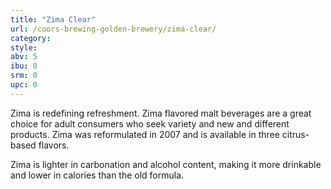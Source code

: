 ```yaml
---
title: "Zima Clear"
url: /coors-brewing-golden-brewery/zima-clear/
category: 
style: 
abv: 5
ibu: 0
srm: 0
upc: 0
---
```

Zima is redefining refreshment. Zima flavored malt beverages are a great choice for adult consumers who seek variety and new and different products. Zima was reformulated in 2007 and is available in three citrus-based flavors.

Zima is lighter in carbonation and alcohol content, making it more drinkable and lower in calories than the old formula.
